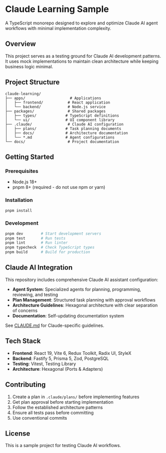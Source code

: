 # Claude Learning Sample

A TypeScript monorepo designed to explore and optimize Claude AI agent workflows with minimal implementation complexity.

## Overview

This project serves as a testing ground for Claude AI development patterns. It uses mock implementations to maintain clean architecture while keeping business logic minimal.

## Project Structure

```
claude-learning/
├── apps/                    # Applications
│   ├── frontend/           # React application
│   └── backend/            # Node.js service
├── packages/               # Shared packages
│   ├── types/             # TypeScript definitions
│   └── ui/                # UI component library
├── .claude/                # Claude AI configuration
│   ├── plans/             # Task planning documents
│   ├── docs/              # Architecture documentation
│   └── *.md               # Agent configurations
└── docs/                   # Project documentation
```

## Getting Started

### Prerequisites

- Node.js 18+
- pnpm 8+ (required - do not use npm or yarn)

### Installation

```bash
pnpm install
```

### Development

```bash
pnpm dev        # Start development servers
pnpm test       # Run tests
pnpm lint       # Run linter
pnpm typecheck  # Check TypeScript types
pnpm build      # Build for production
```

## Claude AI Integration

This repository includes comprehensive Claude AI assistant configuration:

- **Agent System**: Specialized agents for planning, programming, reviewing, and testing
- **Plan Management**: Structured task planning with approval workflows
- **Architecture Guidelines**: Hexagonal architecture with clear separation of concerns
- **Documentation**: Self-updating documentation system

See [CLAUDE.md](./CLAUDE.md) for Claude-specific guidelines.

## Tech Stack

- **Frontend**: React 19, Vite 6, Redux Toolkit, Radix UI, StyleX
- **Backend**: Fastify 5, Prisma 5, Zod, PostgreSQL
- **Testing**: Vitest, Testing Library
- **Architecture**: Hexagonal (Ports & Adapters)

## Contributing

1. Create a plan in `.claude/plans/` before implementing features
2. Get plan approval before starting implementation
3. Follow the established architecture patterns
4. Ensure all tests pass before committing
5. Use conventional commits

## License

This is a sample project for testing Claude AI workflows.
